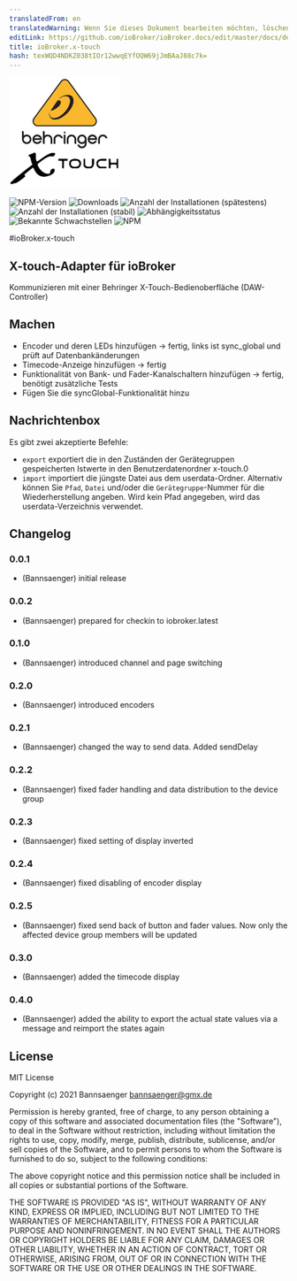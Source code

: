 ```yaml
---
translatedFrom: en
translatedWarning: Wenn Sie dieses Dokument bearbeiten möchten, löschen Sie bitte das Feld "translationsFrom". Andernfalls wird dieses Dokument automatisch erneut übersetzt
editLink: https://github.com/ioBroker/ioBroker.docs/edit/master/docs/de/adapterref/iobroker.x-touch/README.md
title: ioBroker.x-touch
hash: texWQD4NDKZ038tIOr12wwqEYfOQW69jJmBAaJ88c7k=
---
```

![Logo](../../../en/adapterref/iobroker.x-touch/admin/x-touch.png)

![NPM-Version](http://img.shields.io/npm/v/iobroker.x-touch.svg)
![Downloads](https://img.shields.io/npm/dm/iobroker.x-touch.svg)
![Anzahl der Installationen (spätestens)](http://iobroker.live/badges/x-touch-installed.svg)
![Anzahl der Installationen (stabil)](http://iobroker.live/badges/x-touch-stable.svg)
![Abhängigkeitsstatus](https://img.shields.io/david/Bannsaenger/iobroker.x-touch.svg)
![Bekannte Schwachstellen](https://snyk.io/test/github/Bannsaenger/ioBroker.x-touch/badge.svg)
![NPM](https://nodei.co/npm/iobroker.x-touch.png?downloads=true)

#ioBroker.x-touch
## X-touch-Adapter für ioBroker
Kommunizieren mit einer Behringer X-Touch-Bedienoberfläche (DAW-Controller)

## Machen
- Encoder und deren LEDs hinzufügen -> fertig, links ist sync_global und prüft auf Datenbankänderungen
- Timecode-Anzeige hinzufügen -> fertig
- Funktionalität von Bank- und Fader-Kanalschaltern hinzufügen -> fertig, benötigt zusätzliche Tests
- Fügen Sie die syncGlobal-Funktionalität hinzu

## Nachrichtenbox
Es gibt zwei akzeptierte Befehle:

* `export` exportiert die in den Zuständen der Gerätegruppen gespeicherten Istwerte in den Benutzerdatenordner x-touch.0
* `import` importiert die jüngste Datei aus dem userdata-Ordner. Alternativ können Sie `Pfad`, `Datei` und/oder die `Gerätegruppe`-Nummer für die Wiederherstellung angeben. Wird kein Pfad angegeben, wird das userdata-Verzeichnis verwendet.

## Changelog

### 0.0.1
* (Bannsaenger) initial release

### 0.0.2
* (Bannsaenger) prepared for checkin to iobroker.latest

### 0.1.0
* (Bannsaenger) introduced channel and page switching

### 0.2.0
* (Bannsaenger) introduced encoders

### 0.2.1
* (Bannsaenger) changed the way to send data. Added sendDelay

### 0.2.2
* (Bannsaenger) fixed fader handling and data distribution to the device group

### 0.2.3
* (Bannsaenger) fixed setting of display inverted

### 0.2.4
* (Bannsaenger) fixed disabling of encoder display

### 0.2.5
* (Bannsaenger) fixed send back of button and fader values. Now only the affected device group members will be updated

### 0.3.0
* (Bannsaenger) added the timecode display

### 0.4.0
* (Bannsaenger) added the ability to export the actual state values via a message and reimport the states again

## License
MIT License

Copyright (c) 2021 Bannsaenger <bannsaenger@gmx.de>

Permission is hereby granted, free of charge, to any person obtaining a copy
of this software and associated documentation files (the "Software"), to deal
in the Software without restriction, including without limitation the rights
to use, copy, modify, merge, publish, distribute, sublicense, and/or sell
copies of the Software, and to permit persons to whom the Software is
furnished to do so, subject to the following conditions:

The above copyright notice and this permission notice shall be included in all
copies or substantial portions of the Software.

THE SOFTWARE IS PROVIDED "AS IS", WITHOUT WARRANTY OF ANY KIND, EXPRESS OR
IMPLIED, INCLUDING BUT NOT LIMITED TO THE WARRANTIES OF MERCHANTABILITY,
FITNESS FOR A PARTICULAR PURPOSE AND NONINFRINGEMENT. IN NO EVENT SHALL THE
AUTHORS OR COPYRIGHT HOLDERS BE LIABLE FOR ANY CLAIM, DAMAGES OR OTHER
LIABILITY, WHETHER IN AN ACTION OF CONTRACT, TORT OR OTHERWISE, ARISING FROM,
OUT OF OR IN CONNECTION WITH THE SOFTWARE OR THE USE OR OTHER DEALINGS IN THE
SOFTWARE.